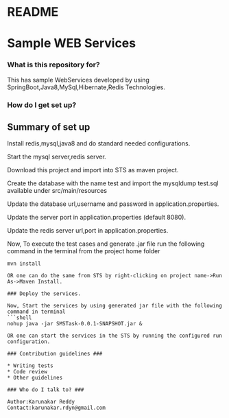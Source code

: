 # README #
# Sample WEB Services

### What is this repository for? ###

This has sample WebServices developed by using SpringBoot,Java8,MySql,Hibernate,Redis Technologies. 

### How do I get set up? ###

## Summary of set up

Install redis,mysql,java8 and do standard needed configurations.

Start the mysql server,redis server.

Download this project and import into STS as maven project.

Create the database with the name test and import the mysqldump test.sql available under src/main/resources

Update the database url,username and password in application.properties.

Update the server port in application.properties (default 8080).

Update the redis server url,port in application.properties.

Now, To execute the test cases and generate .jar file run the following command in the terminal from the project home folder
```maven
mvn install

OR one can do the same from STS by right-clicking on project name->Run As->Maven Install.

### Deploy the services.

Now, Start the services by using generated jar file with the following command in terminal
```shell
nohup java -jar SMSTask-0.0.1-SNAPSHOT.jar &

OR one can start the services in the STS by running the configured run configuration.

### Contribution guidelines ###

* Writing tests
* Code review
* Other guidelines

### Who do I talk to? ###

Author:Karunakar Reddy
Contact:karunakar.rdyn@gmail.com
